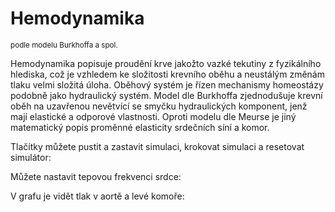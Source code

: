 # Hemodynamika 
<sup>podle modelu Burkhoffa a spol.</sup>

Hemodynamika popisuje proudění krve jakožto vazké tekutiny 
z fyzikálního hlediska, což je vzhledem ke složitosti krevního oběhu 
a neustálým změnám tlaku velmi složitá úloha. 
Oběhový systém je řízen mechanismy homeostázy podobně jako hydraulický systém.
Model dle Burkhoffa zjednodušuje krevní oběh na uzavřenou nevětvící se smyčku hydraulických 
komponent, jenž mají elastické a odporové vlastnosti. Oproti modelu dle Meurse je 
jiný matematický popis proměnné elasticity srdečních síní a komor. 

Tlačítky můžete pustit a zastavit simulaci, krokovat simulaci a resetovat simulátor:   
<bdl-fmi id="id4" src="BurkhoffFMI.js" 
         fminame="Cardiovascular_Model_Burkhoff_HemodynamicsBurkhoff_0shallow"
         tolerance="0.000001" starttime="0" guid="{b5629132-3ba6-4153-87c2-f3ff108e1920}"
         valuereferences="637534241,637534265,16777312"
         valuelabels="Pressure in Aorta,Pressure in Left Ventricle,Heart Rate"
         inputs="id1,16777312,1,60"></bdl-fmi>

Můžete nastavit tepovou frekvenci srdce:
<bdl-range id="id1" min="40" max="180" step="1" default="60" title="Heart rate"></bdl-range>
               
V grafu je vidět tlak v aortě a levé komoře:
<bdl-dygraphchart width="600" height="300" fromid="id4" inputs="time,aorta pressure,ventricle pressure" refindex="0" refvalues="2"></bdl-dygraphchart>
